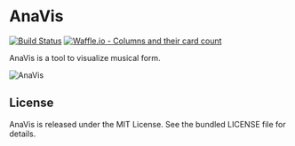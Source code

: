 # AnaVis

[![Build Status](https://travis-ci.org/learningmedia/anavis.svg?branch=master)](https://travis-ci.org/learningmedia/anavis) [![Waffle.io - Columns and their card count](https://badge.waffle.io/learningmedia/anavis.png?columns=all)](https://waffle.io/learningmedia/anavis?utm_source=badge)

AnaVis is a tool to visualize musical form.

![AnaVis](http://anavis.de/images/documentation/indexabb.png)

## License

AnaVis is released under the MIT License. See the bundled LICENSE file for details.
